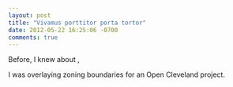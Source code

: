 ```yaml
---
layout: post
title: "Vivamus porttitor porta tortor"
date: 2012-05-22 16:25:06 -0700
comments: true
---
```


Before, I knew about , 

I was overlaying zoning boundaries for an Open Cleveland project. 
